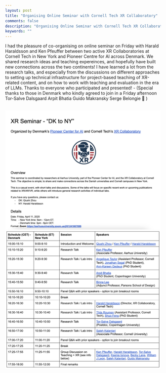 ```yaml
---
layout: post
title: "Organising Online Seminar with Cornell Tech XR Collaboratory"
comments: false
description: "Organising Online Seminar with Cornell Tech XR Collaboratory"
keywords: ""
---
```

I had the pleasure of co-organising on online seminar on Friday with Harald Haraldsson and Ken Pfeuffer between two active XR Collaboratories at Cornell Tech in New York and Pioneer Centre for AI across Denmark. We shared research ideas and teaching expereinces, and hopefully have built new connections across the two continents! 
I have learned a lot from the research talks, and especially from the discussions on different approaches to setting up technical infrastructure for project-based teaching of XR-related content, and on how to work with teaching and evaluation in the era of LLMs. 
Thanks to everyone who participated and presented! - (Special thanks to those in Denmark who kindly agreed to join in a Friday afternoon Tor-Salve Dalsgaard Arpit Bhatia Guido Makransky Serge Belongie 👏 )

<br/>
<div class="container">
    <img src="/assets/images/cornell/1.png" alt="">
</div>
<div class="container">
    <img src="/assets/images/cornell/2.png" alt="">
</div>



